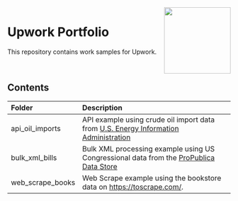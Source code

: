 <img align="right" height="150" src="https://user-images.githubusercontent.com/107127279/233161463-b4e5627d-1258-4050-80d2-d83a2abd50e7.png">

# Upwork Portfolio
This repository contains work samples for Upwork.

</br> 

## Contents

| Folder            | Description                                                                                                                                                                      |
| :---------------- | :------------------------------------------------------------------------------------------------------------------------------------------------------------------------------- |
| api_oil_imports   | API example using crude oil import data from [U.S. Energy Information Administration](https://www.eia.gov/opendata/documentation.php)                                            |
| bulk_xml_bills    | Bulk XML processing example using US Congressional data from the [ProPublica Data Store](https://www.propublica.org/datastore/dataset/congressional-data-bulk-legislation-bills) |
| web_scrape_books  | Web Scrape example using the bookstore data on https://toscrape.com/.                                                                                                            |

</br> 
